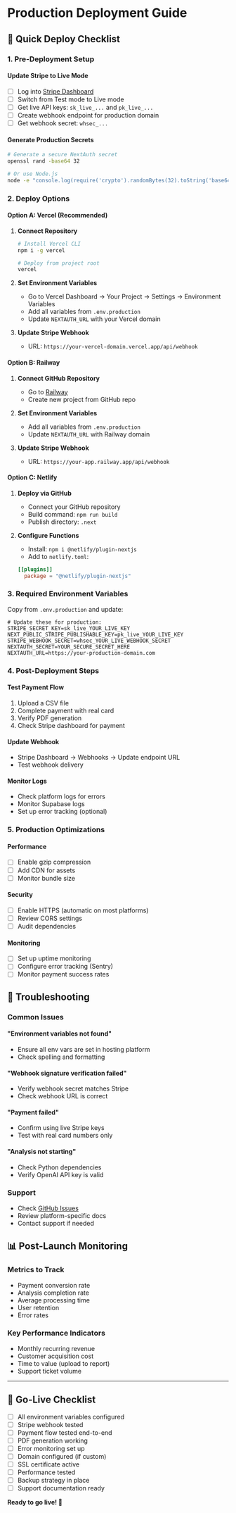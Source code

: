 # Production Deployment Guide

## 🚀 Quick Deploy Checklist

### 1. Pre-Deployment Setup

#### Update Stripe to Live Mode
- [ ] Log into [Stripe Dashboard](https://dashboard.stripe.com)
- [ ] Switch from Test mode to Live mode
- [ ] Get live API keys: `sk_live_...` and `pk_live_...`
- [ ] Create webhook endpoint for production domain
- [ ] Get webhook secret: `whsec_...`

#### Generate Production Secrets
```bash
# Generate a secure NextAuth secret
openssl rand -base64 32

# Or use Node.js
node -e "console.log(require('crypto').randomBytes(32).toString('base64'))"
```

### 2. Deploy Options

#### Option A: Vercel (Recommended)
1. **Connect Repository**
   ```bash
   # Install Vercel CLI
   npm i -g vercel
   
   # Deploy from project root
   vercel
   ```

2. **Set Environment Variables**
   - Go to Vercel Dashboard → Your Project → Settings → Environment Variables
   - Add all variables from `.env.production`
   - Update `NEXTAUTH_URL` with your Vercel domain

3. **Update Stripe Webhook**
   - URL: `https://your-vercel-domain.vercel.app/api/webhook`

#### Option B: Railway
1. **Connect GitHub Repository**
   - Go to [Railway](https://railway.app)
   - Create new project from GitHub repo

2. **Set Environment Variables**
   - Add all variables from `.env.production`
   - Update `NEXTAUTH_URL` with Railway domain

3. **Update Stripe Webhook**
   - URL: `https://your-app.railway.app/api/webhook`

#### Option C: Netlify
1. **Deploy via GitHub**
   - Connect your GitHub repository
   - Build command: `npm run build`
   - Publish directory: `.next`

2. **Configure Functions**
   - Install: `npm i @netlify/plugin-nextjs`
   - Add to `netlify.toml`:
   ```toml
   [[plugins]]
     package = "@netlify/plugin-nextjs"
   ```

### 3. Required Environment Variables

Copy from `.env.production` and update:

```env
# Update these for production:
STRIPE_SECRET_KEY=sk_live_YOUR_LIVE_KEY
NEXT_PUBLIC_STRIPE_PUBLISHABLE_KEY=pk_live_YOUR_LIVE_KEY
STRIPE_WEBHOOK_SECRET=whsec_YOUR_LIVE_WEBHOOK_SECRET
NEXTAUTH_SECRET=YOUR_SECURE_SECRET_HERE
NEXTAUTH_URL=https://your-production-domain.com
```

### 4. Post-Deployment Steps

#### Test Payment Flow
1. Upload a CSV file
2. Complete payment with real card
3. Verify PDF generation
4. Check Stripe dashboard for payment

#### Update Webhook
- Stripe Dashboard → Webhooks → Update endpoint URL
- Test webhook delivery

#### Monitor Logs
- Check platform logs for errors
- Monitor Supabase logs
- Set up error tracking (optional)

### 5. Production Optimizations

#### Performance
- [ ] Enable gzip compression
- [ ] Add CDN for assets
- [ ] Monitor bundle size

#### Security
- [ ] Enable HTTPS (automatic on most platforms)
- [ ] Review CORS settings
- [ ] Audit dependencies

#### Monitoring
- [ ] Set up uptime monitoring
- [ ] Configure error tracking (Sentry)
- [ ] Monitor payment success rates

## 🔧 Troubleshooting

### Common Issues

#### "Environment variables not found"
- Ensure all env vars are set in hosting platform
- Check spelling and formatting

#### "Webhook signature verification failed"
- Verify webhook secret matches Stripe
- Check webhook URL is correct

#### "Payment failed"
- Confirm using live Stripe keys
- Test with real card numbers only

#### "Analysis not starting"
- Check Python dependencies
- Verify OpenAI API key is valid

### Support
- Check [GitHub Issues](https://github.com/your-username/eda-agent/issues)
- Review platform-specific docs
- Contact support if needed

## 📊 Post-Launch Monitoring

### Metrics to Track
- Payment conversion rate
- Analysis completion rate
- Average processing time
- User retention
- Error rates

### Key Performance Indicators
- Monthly recurring revenue
- Customer acquisition cost
- Time to value (upload to report)
- Support ticket volume

---

## 🎯 Go-Live Checklist

- [ ] All environment variables configured
- [ ] Stripe webhook tested
- [ ] Payment flow tested end-to-end
- [ ] PDF generation working
- [ ] Error monitoring set up
- [ ] Domain configured (if custom)
- [ ] SSL certificate active
- [ ] Performance tested
- [ ] Backup strategy in place
- [ ] Support documentation ready

**Ready to go live! 🚀**